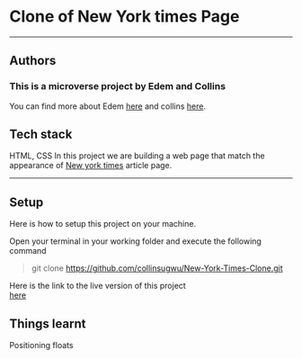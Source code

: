 # Clone of New York times Page

---
## Authors
### This is a microverse project by Edem and Collins
You can find more about Edem [here](https://github.com/edemagbenyo) and collins [here](https://github.com/collinsugwu).

## Tech stack
HTML, CSS
In this project we are building a web page that match the appearance of [New york times](https://www.nytimes.com/2014/03/18/science/space/detection-of-waves-in-space-buttresses-landmark-theory-of-big-bang.html?_r=0) article page.

---

## Setup
Here is how to setup this project on your machine.

Open your terminal in your working folder and execute the following command

>git clone 
https://github.com/collinsugwu/New-York-Times-Clone.git

Here is the link to the live version of this project	
[here](https://raw.githack.com/collinsugwu/New-York-Times-Clone/newyork-times-article-page-design/index.html)


## Things learnt

Positioning
floats